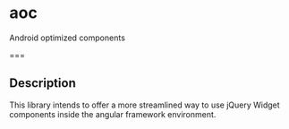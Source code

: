 aoc
===

Android optimized components

===

Description
----

This library intends to offer a more streamlined way to use jQuery Widget components inside the angular framework environment.

